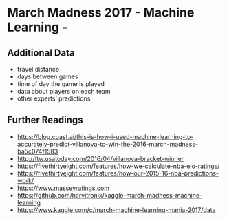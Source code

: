 # March Madness 2017 - Machine Learning -

## Additional Data
- travel distance
- days between games
- time of day the game is played
- data about players on each team
- other experts’ predictions


## Further Readings
- https://blog.coast.ai/this-is-how-i-used-machine-learning-to-accurately-predict-villanova-to-win-the-2016-march-madness-ba5c074f1583
- http://ftw.usatoday.com/2016/04/villanova-bracket-winner
- https://fivethirtyeight.com/features/how-we-calculate-nba-elo-ratings/
- https://fivethirtyeight.com/features/how-our-2015-16-nba-predictions-work/
- https://www.masseyratings.com
- https://github.com/harvitronix/kaggle-march-madness-machine-learning
- https://www.kaggle.com/c/march-machine-learning-mania-2017/data
